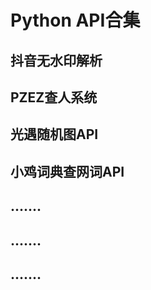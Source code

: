 # Python API合集
## 抖音无水印解析
## PZEZ查人系统
## 光遇随机图API
## 小鸡词典查网词API
## .......
## .......
## .......



